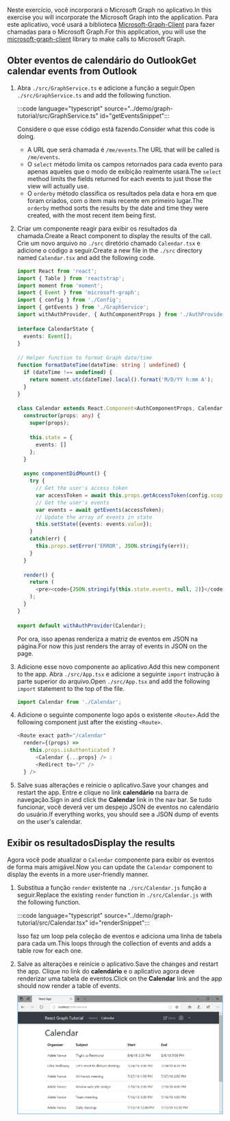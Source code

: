 <!-- markdownlint-disable MD002 MD041 -->

<span data-ttu-id="5a5d9-101">Neste exercício, você incorporará o Microsoft Graph no aplicativo.</span><span class="sxs-lookup"><span data-stu-id="5a5d9-101">In this exercise you will incorporate the Microsoft Graph into the application.</span></span> <span data-ttu-id="5a5d9-102">Para este aplicativo, você usará a biblioteca [Microsoft-Graph-Client](https://github.com/microsoftgraph/msgraph-sdk-javascript) para fazer chamadas para o Microsoft Graph.</span><span class="sxs-lookup"><span data-stu-id="5a5d9-102">For this application, you will use the [microsoft-graph-client](https://github.com/microsoftgraph/msgraph-sdk-javascript) library to make calls to Microsoft Graph.</span></span>

## <a name="get-calendar-events-from-outlook"></a><span data-ttu-id="5a5d9-103">Obter eventos de calendário do Outlook</span><span class="sxs-lookup"><span data-stu-id="5a5d9-103">Get calendar events from Outlook</span></span>

1. <span data-ttu-id="5a5d9-104">Abra `./src/GraphService.ts` e adicione a função a seguir.</span><span class="sxs-lookup"><span data-stu-id="5a5d9-104">Open `./src/GraphService.ts` and add the following function.</span></span>

    :::code language="typescript" source="../demo/graph-tutorial/src/GraphService.ts" id="getEventsSnippet":::

    <span data-ttu-id="5a5d9-105">Considere o que esse código está fazendo.</span><span class="sxs-lookup"><span data-stu-id="5a5d9-105">Consider what this code is doing.</span></span>

    - <span data-ttu-id="5a5d9-106">A URL que será chamada é `/me/events`.</span><span class="sxs-lookup"><span data-stu-id="5a5d9-106">The URL that will be called is `/me/events`.</span></span>
    - <span data-ttu-id="5a5d9-107">O `select` método limita os campos retornados para cada evento para apenas aqueles que o modo de exibição realmente usará.</span><span class="sxs-lookup"><span data-stu-id="5a5d9-107">The `select` method limits the fields returned for each events to just those the view will actually use.</span></span>
    - <span data-ttu-id="5a5d9-108">O `orderby` método classifica os resultados pela data e hora em que foram criados, com o item mais recente em primeiro lugar.</span><span class="sxs-lookup"><span data-stu-id="5a5d9-108">The `orderby` method sorts the results by the date and time they were created, with the most recent item being first.</span></span>

1. <span data-ttu-id="5a5d9-109">Criar um componente reagir para exibir os resultados da chamada.</span><span class="sxs-lookup"><span data-stu-id="5a5d9-109">Create a React component to display the results of the call.</span></span> <span data-ttu-id="5a5d9-110">Crie um novo arquivo no `./src` diretório chamado `Calendar.tsx` e adicione o código a seguir.</span><span class="sxs-lookup"><span data-stu-id="5a5d9-110">Create a new file in the `./src` directory named `Calendar.tsx` and add the following code.</span></span>

    ```typescript
    import React from 'react';
    import { Table } from 'reactstrap';
    import moment from 'moment';
    import { Event } from 'microsoft-graph';
    import { config } from './Config';
    import { getEvents } from './GraphService';
    import withAuthProvider, { AuthComponentProps } from './AuthProvider';

    interface CalendarState {
      events: Event[];
    }

    // Helper function to format Graph date/time
    function formatDateTime(dateTime: string | undefined) {
      if (dateTime !== undefined) {
        return moment.utc(dateTime).local().format('M/D/YY h:mm A');
      }
    }

    class Calendar extends React.Component<AuthComponentProps, CalendarState> {
      constructor(props: any) {
        super(props);

        this.state = {
          events: []
        };
      }

      async componentDidMount() {
        try {
          // Get the user's access token
          var accessToken = await this.props.getAccessToken(config.scopes);
          // Get the user's events
          var events = await getEvents(accessToken);
          // Update the array of events in state
          this.setState({events: events.value});
        }
        catch(err) {
          this.props.setError('ERROR', JSON.stringify(err));
        }
      }

      render() {
        return (
          <pre><code>{JSON.stringify(this.state.events, null, 2)}</code></pre>
        );
      }
    }

    export default withAuthProvider(Calendar);
    ```

    <span data-ttu-id="5a5d9-111">Por ora, isso apenas renderiza a matriz de eventos em JSON na página.</span><span class="sxs-lookup"><span data-stu-id="5a5d9-111">For now this just renders the array of events in JSON on the page.</span></span>

1. <span data-ttu-id="5a5d9-112">Adicione esse novo componente ao aplicativo.</span><span class="sxs-lookup"><span data-stu-id="5a5d9-112">Add this new component to the app.</span></span> <span data-ttu-id="5a5d9-113">Abra `./src/App.tsx` e adicione a seguinte `import` instrução à parte superior do arquivo.</span><span class="sxs-lookup"><span data-stu-id="5a5d9-113">Open `./src/App.tsx` and add the following `import` statement to the top of the file.</span></span>

    ```typescript
    import Calendar from './Calendar';
    ```

1. <span data-ttu-id="5a5d9-114">Adicione o seguinte componente logo após o existente `<Route>`.</span><span class="sxs-lookup"><span data-stu-id="5a5d9-114">Add the following component just after the existing `<Route>`.</span></span>

    ```typescript
    <Route exact path="/calendar"
      render={(props) =>
        this.props.isAuthenticated ?
          <Calendar {...props} /> :
          <Redirect to="/" />
      } />
    ```

1. <span data-ttu-id="5a5d9-115">Salve suas alterações e reinicie o aplicativo.</span><span class="sxs-lookup"><span data-stu-id="5a5d9-115">Save your changes and restart the app.</span></span> <span data-ttu-id="5a5d9-116">Entre e clique no link **calendário** na barra de navegação.</span><span class="sxs-lookup"><span data-stu-id="5a5d9-116">Sign in and click the **Calendar** link in the nav bar.</span></span> <span data-ttu-id="5a5d9-117">Se tudo funcionar, você deverá ver um despejo JSON de eventos no calendário do usuário.</span><span class="sxs-lookup"><span data-stu-id="5a5d9-117">If everything works, you should see a JSON dump of events on the user's calendar.</span></span>

## <a name="display-the-results"></a><span data-ttu-id="5a5d9-118">Exibir os resultados</span><span class="sxs-lookup"><span data-stu-id="5a5d9-118">Display the results</span></span>

<span data-ttu-id="5a5d9-119">Agora você pode atualizar o `Calendar` componente para exibir os eventos de forma mais amigável.</span><span class="sxs-lookup"><span data-stu-id="5a5d9-119">Now you can update the `Calendar` component to display the events in a more user-friendly manner.</span></span>

1. <span data-ttu-id="5a5d9-120">Substitua a função `render` existente na `./src/Calendar.js` função a seguir.</span><span class="sxs-lookup"><span data-stu-id="5a5d9-120">Replace the existing `render` function in `./src/Calendar.js` with the following function.</span></span>

    :::code language="typescript" source="../demo/graph-tutorial/src/Calendar.tsx" id="renderSnippet":::

    <span data-ttu-id="5a5d9-121">Isso faz um loop pela coleção de eventos e adiciona uma linha de tabela para cada um.</span><span class="sxs-lookup"><span data-stu-id="5a5d9-121">This loops through the collection of events and adds a table row for each one.</span></span>

1. <span data-ttu-id="5a5d9-122">Salve as alterações e reinicie o aplicativo.</span><span class="sxs-lookup"><span data-stu-id="5a5d9-122">Save the changes and restart the app.</span></span> <span data-ttu-id="5a5d9-123">Clique no link do **calendário** e o aplicativo agora deve renderizar uma tabela de eventos.</span><span class="sxs-lookup"><span data-stu-id="5a5d9-123">Click on the **Calendar** link and the app should now render a table of events.</span></span>

    ![Uma captura de tela da tabela de eventos](./images/add-msgraph-01.png)
